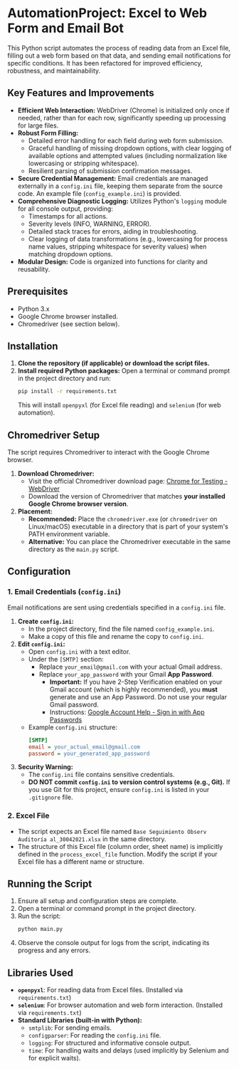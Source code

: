 # AutomationProject: Excel to Web Form and Email Bot

This Python script automates the process of reading data from an Excel file, filling out a web form based on that data, and sending email notifications for specific conditions. It has been refactored for improved efficiency, robustness, and maintainability.

## Key Features and Improvements

*   **Efficient Web Interaction:** WebDriver (Chrome) is initialized only once if needed, rather than for each row, significantly speeding up processing for large files.
*   **Robust Form Filling:**
    *   Detailed error handling for each field during web form submission.
    *   Graceful handling of missing dropdown options, with clear logging of available options and attempted values (including normalization like lowercasing or stripping whitespace).
    *   Resilient parsing of submission confirmation messages.
*   **Secure Credential Management:** Email credentials are managed externally in a `config.ini` file, keeping them separate from the source code. An example file (`config_example.ini`) is provided.
*   **Comprehensive Diagnostic Logging:** Utilizes Python's `logging` module for all console output, providing:
    *   Timestamps for all actions.
    *   Severity levels (INFO, WARNING, ERROR).
    *   Detailed stack traces for errors, aiding in troubleshooting.
    *   Clear logging of data transformations (e.g., lowercasing for process name values, stripping whitespace for severity values) when matching dropdown options.
*   **Modular Design:** Code is organized into functions for clarity and reusability.

## Prerequisites

*   Python 3.x
*   Google Chrome browser installed.
*   Chromedriver (see section below).

## Installation

1.  **Clone the repository (if applicable) or download the script files.**
2.  **Install required Python packages:**
    Open a terminal or command prompt in the project directory and run:
    ```bash
    pip install -r requirements.txt
    ```
    This will install `openpyxl` (for Excel file reading) and `selenium` (for web automation).

## Chromedriver Setup

The script requires Chromedriver to interact with the Google Chrome browser.

1.  **Download Chromedriver:**
    *   Visit the official Chromedriver download page: [Chrome for Testing - WebDriver](https://googlechromelabs.github.io/chrome-for-testing/)
    *   Download the version of Chromedriver that matches **your installed Google Chrome browser version**.
2.  **Placement:**
    *   **Recommended:** Place the `chromedriver.exe` (or `chromedriver` on Linux/macOS) executable in a directory that is part of your system's PATH environment variable.
    *   **Alternative:** You can place the Chromedriver executable in the same directory as the `main.py` script.

## Configuration

### 1. Email Credentials (`config.ini`)

Email notifications are sent using credentials specified in a `config.ini` file.

1.  **Create `config.ini`:**
    *   In the project directory, find the file named `config_example.ini`.
    *   Make a copy of this file and rename the copy to `config.ini`.
2.  **Edit `config.ini`:**
    *   Open `config.ini` with a text editor.
    *   Under the `[SMTP]` section:
        *   Replace `your_email@gmail.com` with your actual Gmail address.
        *   Replace `your_app_password` with your Gmail **App Password**.
            *   **Important:** If you have 2-Step Verification enabled on your Gmail account (which is highly recommended), you **must** generate and use an App Password. Do not use your regular Gmail password.
            *   Instructions: [Google Account Help - Sign in with App Passwords](https://support.google.com/accounts/answer/185833)
    *   Example `config.ini` structure:
        ```ini
        [SMTP]
        email = your_actual_email@gmail.com
        password = your_generated_app_password
        ```
3.  **Security Warning:**
    *   The `config.ini` file contains sensitive credentials.
    *   **DO NOT commit `config.ini` to version control systems (e.g., Git).** If you use Git for this project, ensure `config.ini` is listed in your `.gitignore` file.

### 2. Excel File

*   The script expects an Excel file named `Base Seguimiento Observ Auditoría al_30042021.xlsx` in the same directory.
*   The structure of this Excel file (column order, sheet name) is implicitly defined in the `process_excel_file` function. Modify the script if your Excel file has a different name or structure.

## Running the Script

1.  Ensure all setup and configuration steps are complete.
2.  Open a terminal or command prompt in the project directory.
3.  Run the script:
    ```bash
    python main.py
    ```
4.  Observe the console output for logs from the script, indicating its progress and any errors.

## Libraries Used

*   **`openpyxl`**: For reading data from Excel files. (Installed via `requirements.txt`)
*   **`selenium`**: For browser automation and web form interaction. (Installed via `requirements.txt`)
*   **Standard Libraries (built-in with Python):**
    *   `smtplib`: For sending emails.
    *   `configparser`: For reading the `config.ini` file.
    *   `logging`: For structured and informative console output.
    *   `time`: For handling waits and delays (used implicitly by Selenium and for explicit waits).

```
